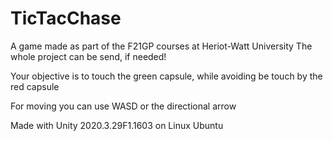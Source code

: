 # TicTacChase
A game made as part of the F21GP courses at Heriot-Watt University
The whole project can be send, if needed!

Your objective is to touch the green capsule, while avoiding be touch by the red capsule

For moving you can use WASD or the directional arrow

Made with Unity 2020.3.29F1.1603 on Linux Ubuntu
